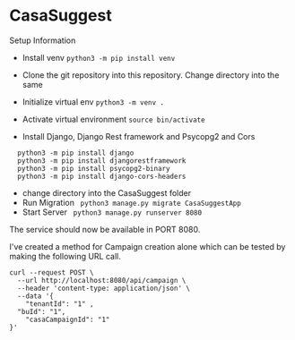 # CasaSuggest

Setup Information

* Install venv 
`python3 -m pip install venv`
  
* Clone the git repository into this repository. Change directory into the same

* Initialize virtual env
 `python3 -m venv .`
 
* Activate virtual environment
 `source bin/activate`
 
* Install Django, Django Rest framework and Psycopg2 and Cors
```
  python3 -m pip install django
  python3 -m pip install djangorestframework
  python3 -m pip install psycopg2-binary
  python3 -m pip install django-cors-headers

```
* change directory into the CasaSuggest folder
* Run Migration
` python3 manage.py migrate CasaSuggestApp`
* Start Server
` python3 manage.py runserver 8080`


The service should now be available in PORT 8080. 

I've created a method for Campaign creation alone which can be tested by making the following URL call. 

```
curl --request POST \
  --url http://localhost:8080/api/campaign \
  --header 'content-type: application/json' \
  --data '{
	"tenantId": "1" ,
  "buId": "1",
 	"casaCampaignId": "1"
}'
```



